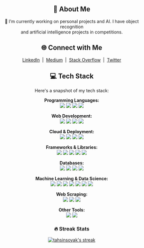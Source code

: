 <div align="center">

<h2>💫 About Me</h2>
<p>
  🔭 I’m currently working on personal projects and AI. I have object recognition<br>
  and artificial intelligence projects in competitions.
</p>

<h2>🌐 Connect with Me</h2>
<p>
  <a href="https://linkedin.com/in/tahsin-soyak-669650231">LinkedIn</a> &nbsp;|&nbsp;
  <a href="https://medium.com/@tahsinsoyakk">Medium</a> &nbsp;|&nbsp;
  <a href="https://stackoverflow.com/users/16888689">Stack Overflow</a> &nbsp;|&nbsp;
  <a href="https://twitter.com/tahsinsoyakk">Twitter</a>
</p>

<h2>💻 Tech Stack</h2>
<p>Here's a snapshot of my tech stack:</p>

<p>
  <strong>Programming Languages:</strong><br>
  <img src="https://img.shields.io/badge/Python-3670A0?style=flat&logo=python&logoColor=ffdd54" />
  <img src="https://img.shields.io/badge/C-%2300599C.svg?style=flat&logo=c&logoColor=white" />
  <img src="https://img.shields.io/badge/C%23-%23239120.svg?style=flat&logo=c-sharp&logoColor=white" />
  <img src="https://img.shields.io/badge/C++-%2300599C.svg?style=flat&logo=c%2B%2B&logoColor=white" />
</p>

<p>
  <strong>Web Development:</strong><br>
  <img src="https://img.shields.io/badge/HTML5-%23E34F26.svg?style=flat&logo=html5&logoColor=white" />
  <img src="https://img.shields.io/badge/CSS3-%231572B6.svg?style=flat&logo=css3&logoColor=white" />
  <img src="https://img.shields.io/badge/JavaScript-%23323330.svg?style=flat&logo=javascript&logoColor=%23F7DF1E" />
  <img src="https://img.shields.io/badge/Bootstrap-%23563D7C.svg?style=flat&logo=bootstrap&logoColor=white" />
</p>

<p>
  <strong>Cloud & Deployment:</strong><br>
  <img src="https://img.shields.io/badge/netlify-%23000000.svg?style=flat&logo=netlify&logoColor=#00C7B7" />
  <img src="https://img.shields.io/badge/heroku-%23430098.svg?style=flat&logo=heroku&logoColor=white" />
  <img src="https://img.shields.io/badge/Google%20Cloud-%234285F4.svg?style=flat&logo=google-cloud&logoColor=white" />
  <img src="https://img.shields.io/badge/firebase-%23039BE5.svg?style=flat&logo=firebase" />
</p>

<p>
  <strong>Frameworks & Libraries:</strong><br>
  <img src="https://img.shields.io/badge/Django-092E20?style=flat&logo=django&logoColor=white" />
  <img src="https://img.shields.io/badge/.NET-5C2D91?style=flat&logo=.net&logoColor=white" />
  <img src="https://img.shields.io/badge/bootstrap-%23563D7C.svg?style=flat&logo=bootstrap&logoColor=white" />
  <img src="https://img.shields.io/badge/FastAPI-005571?style=flat&logo=fastapi" />
  <img src="https://img.shields.io/badge/flask-%23000.svg?style=flat&logo=flask&logoColor=white" />
</p>

<p>
  <strong>Databases:</strong><br>
  <img src="https://img.shields.io/badge/mysql-%2300f.svg?style=flat&logo=mysql&logoColor=white" />
  <img src="https://img.shields.io/badge/MongoDB-%234ea94b.svg?style=flat&logo=mongodb&logoColor=white" />
  <img src="https://img.shields.io/badge/Microsoft%20SQL%20Sever-CC2927?style=flat&logo=microsoft%20sql%20server&logoColor=white" />
  <img src="https://img.shields.io/badge/SQLite-%2307405e.svg?style=flat&logo=sqlite&logoColor=white" />
</p>

<p>
  <strong>Machine Learning & Data Science:</strong><br>
  <img src="https://img.shields.io/badge/NumPy-%23013243.svg?style=flat&logo=numpy&logoColor=white" />
  <img src="https://img.shields.io/badge/Pandas-%23150458.svg?style=flat&logo=pandas&logoColor=white" />
  <img src="https://img.shields.io/badge/Keras-%23D00000.svg?style=flat&logo=Keras&logoColor=white" />
  <img src="https://img.shields.io/badge/PyTorch-%23EE4C2C.svg?style=flat&logo=PyTorch&logoColor=white" />
  <img src="https://img.shields.io/badge/scikit--learn-%23F7931E.svg?style=flat&logo=scikit-learn&logoColor=white" />
  <img src="https://img.shields.io/badge/SciPy-%230C55A5.svg?style=flat&logo=scipy&logoColor=%white" />
  <img src="https://img.shields.io/badge/TensorFlow-%23FF6F00.svg?style=flat&logo=TensorFlow&logoColor=white" />
</p>

<p>
  <strong>Web Scraping:</strong><br>
  <img src="https://img.shields.io/badge/Beautiful%20Soup-%2300FF00.svg?style=flat" />
  <img src="https://img.shields.io/badge/Requests-%23000000.svg?style=flat" />
  <img src="https://img.shields.io/badge/Selenium-%23000000.svg?style=flat" />
</p>

<p>
  <strong>Other Tools:</strong><br>
  <img src="https://img.shields.io/badge/-RaspberryPi-C51A4A?style=flat&logo=Raspberry-Pi" />
  <img src="https://img.shields.io/badge/CMake-%23008FBA.svg?style=flat&logo=cmake&logoColor=white" />
</p>

<div>
  <h3>🔥 Streak Stats</h3>
  <p>
    <a href="">
      <img align="center" title="🔥 Get streak stats for your profile at git.io/streak-stats" alt="tahsinsoyak's streak" src="https://streak-stats.demolab.com/?user=tahsinsoyak&theme=monokai-metallian&hide_border=true"/>
    </a>
  </p>
</div>

</div>
